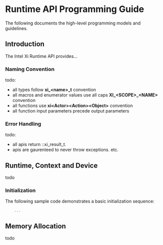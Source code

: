 # Runtime API Programming Guide
The following documents the high-level programming models and guidelines.

## Introduction
The Intel Xi Runtime API provides...

### Naming Convention
todo: 
- all types follow **xi_\<name\>_t** convention
- all macros and enumerator values use all caps **XI_\<SCOPE\>_\<NAME\>** convention
- all functions use **xi\<Actor\>\<Action\>\<Object\>** convention
- all function input parameters precede output parameters

### Error Handling
todo:
- all apis return ::xi_result_t.
- apis are gaurenteed to never throw exceptions. etc.

## Runtime, Context and Device
todo

### Initialization
The following sample code demonstrates a basic initialization sequence:
```c
    ...
```

## Memory Allocation
todo

